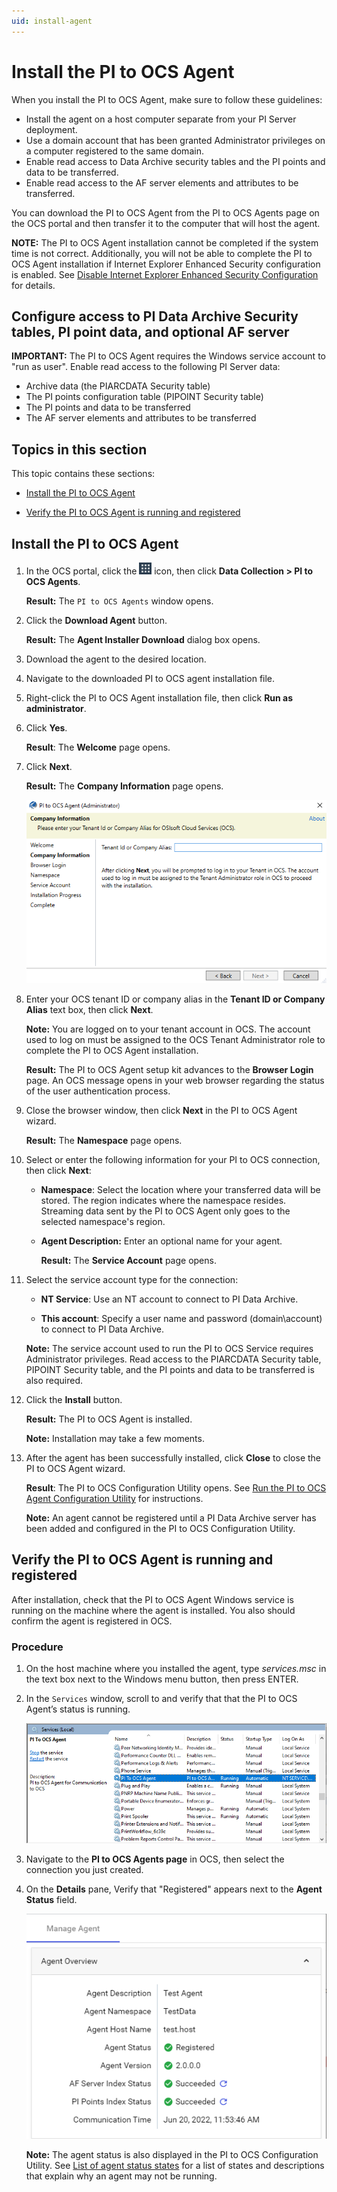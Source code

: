 ```yaml
---
uid: install-agent
---
```


# Install the PI to OCS Agent

When you install the PI to OCS Agent, make sure to follow these guidelines:

* Install the agent on a host computer separate from your PI Server deployment.
* Use a domain account that has been granted Administrator privileges on a computer registered to the same domain.
* Enable read access to Data Archive security tables and the PI points and data to be transferred.
* Enable read access to the AF server elements and attributes to be transferred.

You can download the PI to OCS Agent from the PI to OCS Agents page on the OCS portal and then transfer it to the computer that will host the agent.

**NOTE:** The PI to OCS Agent installation cannot be completed if the system time is not correct. Additionally, you will not be able to complete the PI to OCS Agent installation if Internet Explorer Enhanced Security configuration is enabled. See [Disable Internet Explorer Enhanced Security Configuration](xref:disable-ie-security) for details. 

## Configure access to PI Data Archive Security tables, PI point data, and optional AF server

**IMPORTANT:** The PI to OCS Agent requires the Windows service account to "run as user". Enable read access to the following PI Server data:

* Archive data (the PIARCDATA Security table)
* The PI points configuration table (PIPOINT Security table)
* The PI points and data to be transferred
* The AF server elements and attributes to be transferred 

## Topics in this section

This topic contains these sections:

* [Install the PI to OCS Agent](#install-the-pi-to-ocs-agent)

* [Verify the PI to OCS Agent is running and registered](#verify-the-pi-to-ocs-agent-is-running-and-registered)


## Install the PI to OCS Agent

1. In the OCS portal, click the ![ ](../../images/waffle-button.png) icon, then click **Data Collection > PI to OCS Agents**.

   **Result:** The `PI to OCS Agents` window opens.

2. Click the **Download Agent** button.

   **Result:** The **Agent Installer Download** dialog box opens.

3. Download the agent to the desired location.

4. Navigate to the downloaded PI to OCS agent installation file.

5. Right-click the PI to OCS Agent installation file, then click **Run as administrator**.

6. Click **Yes**.

   **Result**: The **Welcome** page opens.

7. Click **Next**.

   **Result:** The **Company Information** page opens.

   ![](../../images/agent-co-info.png)

8. Enter your OCS tenant ID or company alias in the **Tenant ID or Company Alias** text box, then click **Next**.

   **Note:** You are logged on to your tenant account in OCS.  The account used to log on must be assigned to the OCS Tenant Administrator role to complete the PI to OCS Agent installation.

   **Result:** The PI to OCS Agent setup kit advances to the **Browser Login** page. An OCS message opens in your web browser regarding the status of the user authentication process. 

9. Close the browser window, then click **Next** in the PI to OCS Agent wizard.

   **Result:** The **Namespace** page opens.

10. Select or enter the following information for your PI to OCS connection, then click **Next**:

    * **Namespace**: Select the location where your transferred data will be stored. The region indicates where the namespace resides. Streaming data sent by the PI to OCS Agent only goes to the selected namespace's region.

    * **Agent Description:** Enter an optional name for your agent.

      **Result:** The **Service Account** page opens.

11. Select the service account type for the connection:

    * **NT Service**: Use an NT account to connect to PI Data Archive.

    * **This account**: Specify a user name and password (domain\account) to connect to PI Data Archive.

    **Note:** The service account used to run the PI to OCS Service requires Administrator privileges. Read access to the PIARCDATA Security table, PIPOINT Security table, and the PI points and data to be transferred is also required.

12. Click the **Install** button.

    **Result:** The PI to OCS Agent is installed.

    **Note:** Installation may take a few moments.

13. After the agent has been successfully installed, click **Close** to close the PI to OCS Agent wizard.

    **Result**: The PI to OCS Configuration Utility opens. See [Run the PI to OCS Agent Configuration Utility](xref:pi-to-ocs-utility) for instructions.

    **Note:** An agent cannot be registered until a PI Data Archive server has been added and configured in the PI to OCS Configuration Utility.

## Verify the PI to OCS Agent is running and registered

After installation, check that the PI to OCS Agent Windows service is running on the machine where the agent is installed. You also should confirm the agent is registered in OCS.

### Procedure

1. On the host machine where you installed the agent, type *services.msc* in the text box next to the Windows menu button, then press ENTER.

2. In the `Services` window, scroll to and verify that that the PI to OCS Agent’s status is running.

   ![](../../images/services-window.png)

3. Navigate to the **PI to OCS Agents page** in OCS, then select the connection you just created.

4. On the **Details** pane, Verify that "Registered" appears next to the **Agent Status** field.

   ![Agent status](../../images/details-pane.png)

   **Note:**  The agent status is also displayed in the PI to OCS Configuration Utility.  See [List of agent status states](xref:pi-to-ocs-utility#list-of-agent-status-states) for a list of states and descriptions that explain why an agent may not be running.
